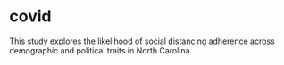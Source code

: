 # covid
This study explores the likelihood of social distancing adherence across demographic and political traits in North Carolina.
